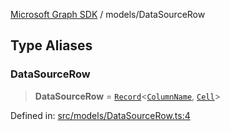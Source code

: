 [Microsoft Graph SDK](../README.md) / models/DataSourceRow

## Type Aliases

### DataSourceRow

> **DataSourceRow** = [`Record`](https://www.typescriptlang.org/docs/handbook/utility-types.html#recordkeys-type)\<[`ColumnName`](ColumnName.md#columnname), [`Cell`](Cell.md#cell)\>

Defined in: [src/models/DataSourceRow.ts:4](https://github.com/Future-Secure-AI/microsoft-graph/blob/main/src/models/DataSourceRow.ts#L4)
